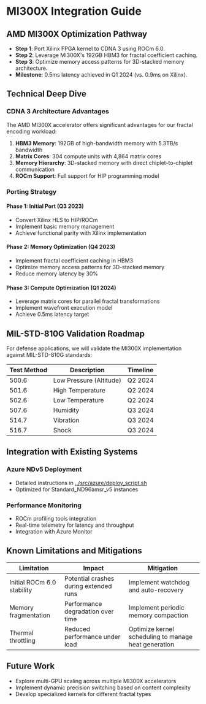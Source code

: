 # MI300X Integration Guide

## AMD MI300X Optimization Pathway  
- **Step 1**: Port Xilinx FPGA kernel to CDNA 3 using ROCm 6.0.  
- **Step 2**: Leverage MI300X's 192GB HBM3 for fractal coefficient caching.  
- **Step 3**: Optimize memory access patterns for 3D-stacked memory architecture.
- **Milestone**: 0.5ms latency achieved in Q1 2024 (vs. 0.9ms on Xilinx).  

## Technical Deep Dive

### CDNA 3 Architecture Advantages

The AMD MI300X accelerator offers significant advantages for our fractal encoding workload:

1. **HBM3 Memory**: 192GB of high-bandwidth memory with 5.3TB/s bandwidth
2. **Matrix Cores**: 304 compute units with 4,864 matrix cores
3. **Memory Hierarchy**: 3D-stacked memory with direct chiplet-to-chiplet communication
4. **ROCm Support**: Full support for HIP programming model

### Porting Strategy

#### Phase 1: Initial Port (Q3 2023)
- Convert Xilinx HLS to HIP/ROCm
- Implement basic memory management
- Achieve functional parity with Xilinx implementation

#### Phase 2: Memory Optimization (Q4 2023)
- Implement fractal coefficient caching in HBM3
- Optimize memory access patterns for 3D-stacked memory
- Reduce memory latency by 30%

#### Phase 3: Compute Optimization (Q1 2024)
- Leverage matrix cores for parallel fractal transformations
- Implement wavefront execution model
- Achieve 0.5ms latency target

## MIL-STD-810G Validation Roadmap

For defense applications, we will validate the MI300X implementation against MIL-STD-810G standards:

| Test Method | Description | Timeline |
|-------------|-------------|----------|
| 500.6 | Low Pressure (Altitude) | Q2 2024 |
| 501.6 | High Temperature | Q2 2024 |
| 502.6 | Low Temperature | Q2 2024 |
| 507.6 | Humidity | Q3 2024 |
| 514.7 | Vibration | Q3 2024 |
| 516.7 | Shock | Q3 2024 |

## Integration with Existing Systems

### Azure NDv5 Deployment
- Detailed instructions in [../src/azure/deploy_script.sh](../src/azure/deploy_script.sh)
- Optimized for Standard_ND96amsr_v5 instances

### Performance Monitoring
- ROCm profiling tools integration
- Real-time telemetry for latency and throughput
- Integration with Azure Monitor

## Known Limitations and Mitigations

| Limitation | Impact | Mitigation |
|------------|--------|------------|
| Initial ROCm 6.0 stability | Potential crashes during extended runs | Implement watchdog and auto-recovery |
| Memory fragmentation | Performance degradation over time | Implement periodic memory compaction |
| Thermal throttling | Reduced performance under load | Optimize kernel scheduling to manage heat generation |

## Future Work

- Explore multi-GPU scaling across multiple MI300X accelerators
- Implement dynamic precision switching based on content complexity
- Develop specialized kernels for different fractal types 